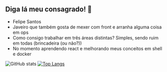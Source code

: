 ## Diga lá meu consagrado!  👋

- Felipe Santos
- Javeiro que também gosta de mexer com front e arranha alguma coisa em ops
- Como consigo trabalhar em três áreas distintas? Simples, sendo ruim em todas (brincadeira (ou não?))
- No momento aprendendo react e melhorando meus conceitos em shell e docker

![GitHub stats](https://github-readme-stats.vercel.app/api?username=ElessarFs&count_private=true&show_icons=true&theme=gotham)
[![Top Langs](https://github-readme-stats.vercel.app/api/top-langs/?username=ElessarFs&layout=compact&hide=php)](https://github.com/anuraghazra/github-readme-stats)
<!--
**ElessarFs/ElessarFs** is a ✨ _special_ ✨ repository because its `README.md` (this file) appears on your GitHub profile.

Here are some ideas to get you started:

- 🔭 I’m currently working on ...
- 🌱 I’m currently learning ...
- 👯 I’m looking to collaborate on ...
- 🤔 I’m looking for help with ...
- 💬 Ask me about ...
- 📫 How to reach me: ...
- 😄 Pronouns: ...
- ⚡ Fun fact: ...
-->
